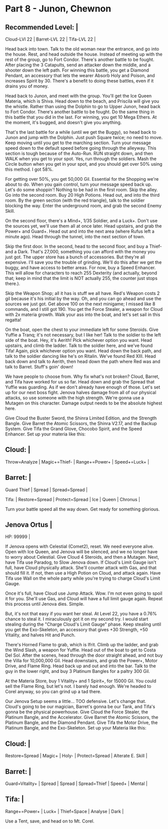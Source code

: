 # Part 8 - Junon, Chewnon

Recommended Level: |
--------------------
Cloud-LVl 22 |
Barret-LVL 22 |
Tifa-LVL 22 |

Head back into town. Talk to the old woman near the entrance, and go into the
house. Rest, and head outside the house. Instead of meeting up with the rest
of the group, go to Fort Condor. There's another battle to be fought. After
placing the 3 Catapults, send an attacker down the middle, and a shooter down
the left path. For winning this battle, you get a Diamond Pendant, an
accessory that lets the wearer Absorb Holy and Poison, and increases Spirit by
30. There's a benefit to doing these battles, even if it drains you of money.

Head back to Junon, and meet with the group. You'll get the Ice Queen Materia,
which is Shiva. Head down to the beach, and Priscila will give you the
whistle. Rather than using the Dolphin to go to Upper Junon, head back to Fort
Condor. There's another battle to be fought. Do the same thing in this battle
that you did in the last. For winning, you get 10 Mega Ethers. At the moment,
it's bugged, and doesn't give you anything.

That's the last battle for a while (until we get the Buggy), so head back to
Junon and jump with the Dolphin. Just push Square twice; no need to move. Keep
moving until you get to the marching section. Turn your message speed down to
the default speed before going through the alleyway. This section is tough
because of the Auto-Run. RUN straight down, and then WALK when you get to your
spot. Yes, run through the soldiers. Mash the Circle button when you get in
your spot, and you should get over 50% using this method. I got 58%.

For getting over 50%, you get 50,000 Gil. Essential for the Shopping
we're about to do. When you gain control, turn your message speed back up.
Let's do some shoppin'! Nothing to be had in the first room. Skip the alley.
Go into the second room. Buy 20 High Potions. Head out, and into the third
room. By the green section (with the red triangle), talk to the soldier
blocking the way. Enter the underground room, and grab the second Enemy Skill.

On the second floor, there's a Mind+, 1/35 Soldier, and a Luck+. Don't use the
sources yet, we'll use them all at once later. Head upstairs, and grab the
Power+ and Guard+. Head out and into the next area (where Rufus left a minute
ago). Head through the tunnel, into the next section of town.

Skip the first door. In the second, head to the second floor, and buy a Thief-
and a Dark. That's 27,000, something you can afford with the money you just
got. The upper store has a bunch of accessories. But they're all expensive.
I'll save you the trouble of grinding. We'll do this after we get the buggy,
and have access to better areas. For now, buy a Speed Enhancer. This will
allow for characters to reach 255 Dexterity (and actually, beyond that; keep
in mind that the limit is NOT actually 255, the counter just stops there.).

Skip the Weapon Shop; all it has is stuff we all have. Red's Weapon costs 2
gil because it's his initial by the way. Oh, and you can go ahead and use the
sources we just got. Get above 100 on the next minigame; I missed like 8
commands, and I still got 190. You get the Force Stealer, a weapon for Cloud
with 2x materia growth. Walk your ass into the boat, and let's set sail in 
this regatta!

On the boat, open the chest to your immediate left for some Steroids. Give
Yuffie a Tranq; it's not necessary, but I like her! Talk to the soldier to the
left side of the boat. Hey, it's Aerith! Pick whichever option you want. Head
upstairs, and climb the ladder. Talk to the soldier here, and we've found
Tifa! Again, pick whichever option you want. Head down the back path, and talk
to the soldier dancing like he's on Ritalin. We've found Red XIII. Head back
down and talk to Aerith, then head down the path where Red was and talk to
Barret. Stuff's goin' down!

We have people to choose from. Why fix what's not broken? Cloud, Barret, and
Tifa have worked for us so far. Head down and grab the Spread that Yuffie was
guarding. As if we don't already have enough of those. Let's set up for our
next boss fight. Jenova halves damage from all of our physical attacks, so
use someone with the high strength. We're gonna use a Mutagen on this
character. Damage output needs to be the absolute highest here.

Give Cloud the Buster Sword, the Shinra Limited Edition, and the Strength
Bangle. Give Barret the Atomic Scissors, the Shinra V2.17, and the Backup
System. Give Tifa the Grand Glove, Chocobo Spirit, and the Speed Enhancer. Set
up your materia like this:

Cloud: |
--------
Throw=Analyze |
Magic+=Thief- |
Range+=Power+ |
Speed+=Luck+ |

Barret: |
---------
Guard Thief |
Spread |
Spread=Spread |

Tifa: |
Restore=Spread |
Protect=Spread |
Ice |
Queen |
Chronus |

Turn your battle speed all the way down. Get ready for something glorious.

Jenova Ortus |
--------------
HP: 99999 |

If Jenova opens with Celestial (Comet2), reset. We need everyone alive. Open
with Ice Queen, and Jenova will be silenced, and we no longer have to worry
about Celestial. Give Cloud 4 Steroids, and then a Mutagen. Next, have Tifa
use Paradog, to Slow Jenova down. If Cloud's Limit Gauge isn't full, have
Cloud physically attack. She'll counter attack with Gas, and that should
fill it. If not, then use a High Potion on Cloud, and attack again. Have Tifa
use Wall on the whole party while you're trying to charge Cloud's Limit Gauge.

Once it's full, have Cloud use Jump Attack. Wow. I'm not even going to spoil
it for you. She'll use Gas, and Cloud will have a full limit gauge again.
Repeat this process until Jenova dies. Simple.

But, it's not that easy if you want her steal. At Level 22, you have a 0.76%
chance to steal it. I miraculously got it on my second try. I would start
stealing during the "Charge Cloud's Limit Gauge" phase. Keep stealing until
you get the Exo-Skeleton, an accessory that gives +30 Strength, +50 Vitality,
and halves Hit and Punch.


There's Horned Flame to grab, which is Ifrit. Climb up the ladder, and grab
the Wind Slash, a weapon for Yuffie. Head out of the boat to get to Costa Del
Sol. After the scenes, head through the door straight ahead, and not buy the
Villa for 10,000,000 Gil. Head downstairs, and grab the Power+, Motor Drive,
and Flame Ring. Head back up and out and into the bar. Talk to the guy in the
lower right, and buy 3 Platinum Bangles for a paltry 300 Gil.

At the Materia Store, buy 1 Vitality+ and 1 Spirit+, for 15000 Gil. You could
sell the Flame Ring, but let's not. I barely had enough. We're headed to Corel
anyway, so you can grind up a tad there.

Our Jenova Setup seems a little... TOO defensive. Let's change that. Cloud's
going to be our magician, Barret's gonna be our Tank, and Tifa's gonna be the
physical powerhouse. Give Cloud the Force Stealer, the Platinum Bangle, and
the Accelerator. Give Barret the Atomic Scissors, the Platinum Bangle, and the
Diamond Pendant. Give Tifa the Motor Drive, the Platinum Bangle, and the
Exo-Skeleton. Set up your Materia like this:

Cloud: |
--------
Restore=Spread |
Magic+ |
Holy- |
Protect=Spread |
Alterate E. Skill |

Barret: |
---------
Guard=Vitality+ |
Spread |
Spread |
Spread=Thief |
Speed+ |
Mental |

Tifa: |
-------
Range+=Power+ |
Luck+ |
Thief=Space |
Analyse |
Dark |

Use a Tent, save, and head on to Mt. Corel.